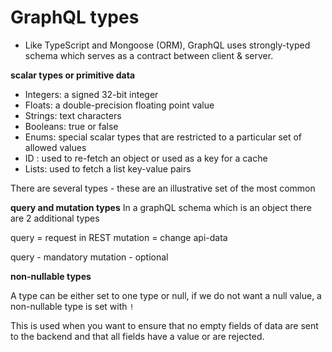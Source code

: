# GraphQL types

- Like TypeScript and Mongoose (ORM), GraphQL uses strongly-typed schema which serves as a contract between client & server.

**scalar types or primitive data**

- Integers: a signed 32-bit integer
- Floats: a double-precision floating point value
- Strings: text characters
- Booleans: true or false
- Enums: special scalar types that are restricted to a particular set of allowed values
- ID : used to re-fetch an object or used as a key for a cache
- Lists: used to fetch a list key-value pairs

There are several types - these are an illustrative set of the most common

**query and mutation types**
In a graphQL schema which is an object there are 2 additional types

query = request in REST
mutation = change api-data

query - mandatory
mutation - optional

**non-nullable types**

A type can be either set to one type or null, if we do not want a null value, a non-nullable type is set with `!`

This is used when you want to ensure that no empty fields of data are sent to the backend and that all fields have a value or are rejected.
